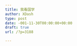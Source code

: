 ```yaml
---
title: 我看国学
author: XDash
type: post
date: -001-11-30T00:00:00+00:00
draft: true
url: /?p=3188

---
```

